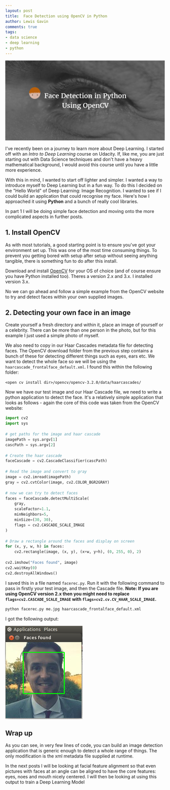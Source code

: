 ```yaml
--- 
layout: post 
title:  Face Detection using OpenCV in Python
author: Lewis Gavin 
comments: true 
tags: 
- data science
- deep learning
- python
---
```


![Face Detection with OpenCV](../images/facedetection.png)

I've recently been on a journey to learn more about Deep Learning. I started off with an *Intro to Deep Learning* course on Udacity. If, like me, you are just starting out with Data Science techniques and don't have a heavy mathematical background, I would avoid this course until you have a little more experience.

With this in mind, I wanted to start off lighter and simpler. I wanted a way to introduce myself to Deep Learning but in a fun way. To do this I decided on the "Hello World" of Deep Learning: Image Recognition. I wanted to see if I could build an application that could recognise my face. Here's how I approached it using **Python** and a bunch of really cool libraries.

In part 1 I will be doing simple face detection and moving onto the more complicated aspects in further posts.

## 1. Install OpenCV

As with most tutorials, a good starting point is to ensure you've got your environment set up. This was one of the most time consuming things. To prevent you getting bored with setup after setup without seeing anything tangible, there is something fun to do after this install.

Download and install [OpenCV](http://opencv.org/) for your OS of choice (and of course ensure you have Python installed too). Theres a version 2.x and 3.x. I installed version 3.x.

No we can go ahead and follow a simple example from the OpenCV website to try and detect faces within your own supplied images.

## 2. Detecting your own face in an image

Create yourself a fresh directory and within it, place an image of yourself or a celebrity. There can be more than one person in the photo, but for this example I just used a simple photo of myself.

We also need to copy in our Haar Cascades metadata file for detecting faces. The OpenCV download folder from the previous step contains a bunch of these for detecting different things such as eyes, ears etc. We want to detect the whole face so we will be using the `haarcascade_frontalface_default.xml`. I found this within the following folder: 

`<open cv install dir>/opencv/opencv-3.2.0/data/haarcascades/`

Now we have our test image and our Haar Cascade file, we need to write a python application to detect the face. It's a relatively simple application that looks as follows - again the core of this code was taken from the OpenCV website:

~~~python
import cv2
import sys

# get paths for the image and haar cascade
imagePath = sys.argv[1]
cascPath = sys.argv[2]

# Create the haar cascade
faceCascade = cv2.CascadeClassifier(cascPath)

# Read the image and convert to gray
image = cv2.imread(imagePath)
gray = cv2.cvtColor(image, cv2.COLOR_BGR2GRAY)

# now we can try to detect faces
faces = faceCascade.detectMultiScale(
    gray,
    scaleFactor=1.1,
    minNeighbors=5,
    minSize=(30, 30),
    flags = cv2.CASCADE_SCALE_IMAGE
)

# Draw a rectangle around the faces and display on screen
for (x, y, w, h) in faces:
    cv2.rectangle(image, (x, y), (x+w, y+h), (0, 255, 0), 2)

cv2.imshow("Faces found", image)
cv2.waitKey(0)
cv2.destroyAllWindows()

~~~

I saved this in a file named `facerec.py`. Run it with the following command to pass in firstly your test image, and then the Cascade file. **Note: If you are using OpenCV version 2.x then you might need to replace `flags=cv2.CASCADE_SCALE_IMAGE` with `flags=cv2.cv.CV_HAAR_SCALE_IMAGE`.**

~~~bash
python facerec.py me.jpg haarcascade_frontalface_default.xml
~~~

I got the following output:

![Face detection example](../images/me_face_detect.png)

## Wrap up

As you can see, in very few lines of code, you can build an image detection application that is generic enough to detect a whole range of things. The only modification is the xml metadata file supplied at runtime. 

In the next posts I will be looking at facial feature alignment so that even pictures with faces at an angle can be aligned to have the core features: eyes, noes and mouth nicely centered. I will then be looking at using this output to train a Deep Learning Model